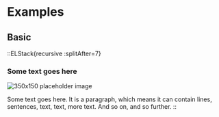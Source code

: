 # Examples

## Basic

::ELStack{recursive :splitAfter=7}
### Some text goes here

![350x150 placeholder image](https://images.placeholders.dev/?width=350&height=100)

Some text goes here. It is a paragraph, which means it can contain lines, sentences, text, text, more text. And so on, and so further.
::
